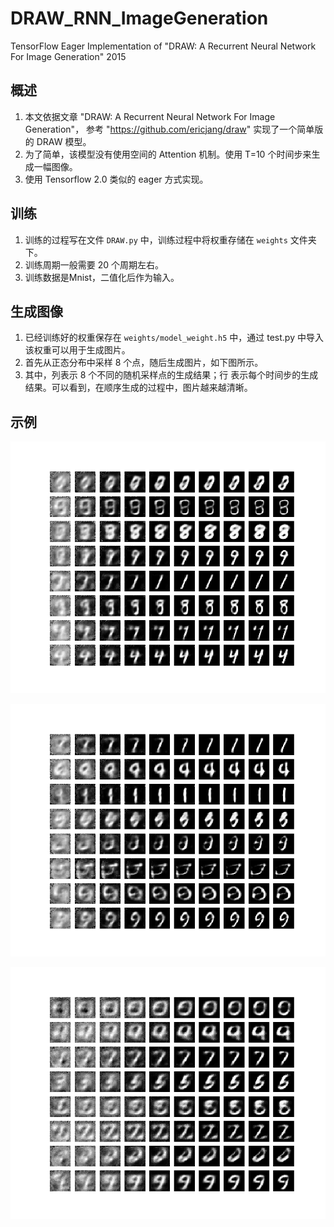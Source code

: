 # DRAW_RNN_ImageGeneration
TensorFlow Eager Implementation of "DRAW: A Recurrent Neural Network For Image Generation" 2015

## 概述
1. 本文依据文章 "DRAW: A Recurrent Neural Network For Image Generation"， 参考 "https://github.com/ericjang/draw" 实现了一个简单版
的 DRAW 模型。
2. 为了简单，该模型没有使用空间的 Attention 机制。使用 T=10 个时间步来生成一幅图像。
3. 使用 Tensorflow 2.0 类似的 eager 方式实现。

## 训练
1. 训练的过程写在文件 `DRAW.py` 中，训练过程中将权重存储在 `weights` 文件夹下。
2. 训练周期一般需要 20 个周期左右。
3. 训练数据是Mnist，二值化后作为输入。

## 生成图像
1. 已经训练好的权重保存在 `weights/model_weight.h5` 中，通过 test.py 中导入该权重可以用于生成图片。
2. 首先从正态分布中采样 8 个点，随后生成图片，如下图所示。
3. 其中，列表示 8 个不同的随机采样点的生成结果；行 表示每个时间步的生成结果。可以看到，在顺序生成的过程中，图片越来越清晰。

## 示例
![](/generated_img/img1.jpg)

![](/generated_img/img2.jpg)

![](/generated_img/img5.jpg)







